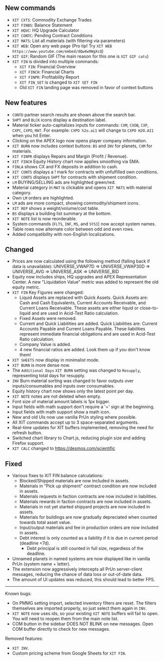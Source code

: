 ## New commands
- `XIT CXTS`: Commodity Exchange Trades
- `XIT FINBS`: Balance Statement
- `XIT HQUC`: HQ Upgrade Calculator
- `XIT CONTC`: Pending Contract Conditions
- `XIT MATS`: List all materials (with filtering via parameters)
- `XIT WEB`: Open any web page (Pro tip! Try `XIT WEB https://www.youtube.com/embed/dQw4w9WgXcQ`)
- `XIT GIF`: Random GIF (The main reason for this one is `XIT GIF cats`)
- `XIT FIN` is divided into multiple commands:
  - `XIT FIN`: Financial Overview
  - `XIT FINCH`: Financial Charts
  - `XIT FINPR`: Profitability Report
  - `XIT FIN_SET` is changed to `XIT SET FIN`
  - Old `XIT FIN` landing page was removed in favor of context buttons

## New features
- `CONTD` partner search results are shown above the search bar.
- `SHPT` and `BLCK` icons display a destination label.
- Material ticker auto-capitalizes inputs for commands: `CXM`, `CXOB`, `CXP`, `CXPC`, `CXPO`, `MAT`.
  For example: `CXPO h2o.ai1` will change to `CXPO H2O.AI1` when you hit Enter.
- Clicking on the APEX logo now opens player company information.
- `XIT BURN` now includes context buttons: `BS` and `INV` for planets, `CXM` for materials.
- `XIT FINPR` displays Repairs and Margin (Profit / Revenue).
- `XIT FINCH` Equity History chart now applies smoothing via SMA.
- `FINLA` shows CX and FX deposits in addition to cash.
- `XIT CONTS` displays a ! mark for contracts with unfulfilled own conditions.
- `XIT CONTS` displays `SHPT` for contracts with shipment condition.
- `LM` BUYING/SELLING ads are highlighted green/red.
- Material category in `MAT` is clickable and opens `XIT MATS` with material category.
- Own `LM` orders are highlighted.
- `LM` ads are more compact, showing commodity/shipment icons.
- `XIT REP` shows a weight/volume/cost table.
- `BS` displays a building list summary at the bottom.
- `XIT NOTE` list is now reorderable.
- System commands (`FLTS`, `INF`, `MS`, and `SYSI`) now accept system names.
- Table rows now alternate color between odd and even rows.
- Added compatibility with non-English localizations.

## Changed
- Prices are now calculated using the following method (falling back if data is unavailable):
  UNIVERSE_VWAP7D => UNIVERSE_VWAP30D => UNIVERSE_AVG => UNIVERSE_ASK => UNIVERSE_BID
- Equity now includes ships, HQ upgrades and APEX Representation Center. A new "Liquidation Value"
  metric was added to represent the old equity metric.
- `XIT FIN` Key Figures were changed:
  - Liquid Assets are replaced with Quick Assets. Quick Assets are: Cash and Cash Equivalents,
    Current Accounts Receivable, and Current Loans Receivable. These assets are either
    liquid or close-to-liquid and are used in Acid-Test Ratio calculation.
  - Fixed Assets were removed.
  - Current and Quick Liabilities are added. Quick Liabilities are: Current Accounts Payable
    and Current Loans Payable. These liabilities represent immediate financial obligations
    and are used in Acid-Test Ratio calculation.
  - Company Value is added.
  - 4 new financial ratios are added. Look them up if you don't know them!
- `XIT SHEETS` now display in minimalist mode.
- `XIT BURN` is more dense now.
- The `Additional Days` `XIT BURN` setting was changed to `Resupply`, representing total days for resupply.
- `INV` Burn material sorting was changed to favor outputs over inputs/consumables and inputs
  over consumables.
- Equity history chart now shows only the latest point per day.
- `XIT NOTE` notes are not deleted when empty.
- Font size of material amount labels is 1px bigger.
- Input fields with math support don't require a '=' sign at the beginning.
- Input fields with math support show a math icon.
- New and old UIs now use vanilla PrUn styling where possible.
- All XIT commands accept up to 3 space-separated arguments.
- Real-time updates for XIT buffers implemented, removing the need for refresh button.
- Switched chart library to Chart.js, reducing plugin size and adding Firefox support.
- `XIT CALC` changed to https://desmos.com/scientific

## Fixed
- Various fixes to XIT FIN balance calculations:
  - Blocked/Shipped materials are now included in assets.
  - Materials in "Pick up shipment" contract condition are now included in assets.
  - Materials requests in faction contracts are now included in liabilities.
  - Materials rewards in faction contracts are now included in assets.
  - Materials in not yet started shipyard projects are now included in assets.
  - Materials for buildings are now gradually depreciated when counted towards total asset value.
  - Input/output materials and fee in production orders are now included in assets.
  - Debt interest is only counted as a liability if it is due in current period (deadline <7d).
    - Debt principal is still counted in full size, regardless of the deadline.
- Unnamed planets in named systems are now displayed like in vanilla PrUn (system name + letter).
- The extension now aggressively intercepts all PrUn server-client messages,
  reducing the chance of data loss or out-of-date data.
- The amount of UI updates was reduced, this should lead to better FPS.

---

Known bugs:
- On PMMG setting import, selected inventory filters are reset. The filters themselves are imported properly, 
  so just select them again in `INV`.
- `XIT NOTE` now uses ids, so your existing `XIT NOTE` buffers will fail to open.
  You will need to reopen them from the main note list.
- COM button in the sidebar DOES NOT BLINK on new messages. Open COM buffer directly to check for new messages.

Removed features:
- `XIT INV`.
- Custom pricing scheme from Google Sheets for `XIT FIN`.
